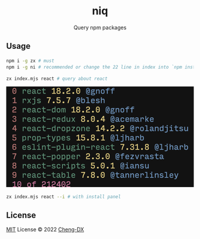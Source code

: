 
<h1 align="center">niq</h1>

<p align="center">Query npm packages</p>


## Usage
```sh
npm i -g zx # must
npm i -g ni # recommended or change the 22 line in index into `npm install`
```
```sh
zx index.mjs react # query about react
```
![run](run.png)
```sh
zx index.mjs react --i # with install panel
```
## License
[MIT](./LICENSE) License © 2022 [Cheng-DX](https://github.com/Cheng-DX)
